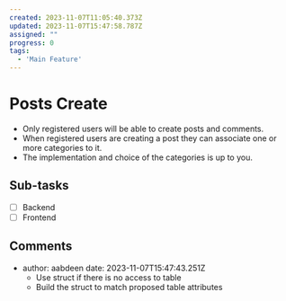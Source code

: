 ```yaml
---
created: 2023-11-07T11:05:40.373Z
updated: 2023-11-07T15:47:58.787Z
assigned: ""
progress: 0
tags:
  - 'Main Feature'
---
```


# Posts Create

- Only registered users will be able to create posts and comments.
- When registered users are creating a post they can associate one or more categories to it.
- The implementation and choice of the categories is up to you.

## Sub-tasks

- [ ] Backend
- [ ] Frontend

## Comments

- author: aabdeen
  date: 2023-11-07T15:47:43.251Z
  - Use struct if there is no access to table
  - Build the struct to match proposed table attributes
